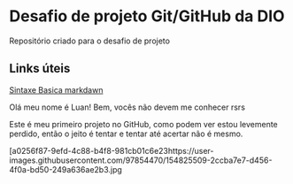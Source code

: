 # Desafio de projeto Git/GitHub da DIO
Repositório criado para o desafio de projeto


## Links úteis
[Sintaxe Basica markdawn](https://www.markdownguide.org/basic-syntax/)



Olá meu nome é Luan!
Bem, vocês não devem me conhecer rsrs

Este é meu primeiro projeto no GitHub,
como podem ver estou levemente perdido,
então o jeito é tentar e tentar até acertar não é mesmo.

[a0256f87-9efd-4c88-b4f8-981cb01c6e23https://user-images.githubusercontent.com/97854470/154825509-2ccba7e7-d456-4f0a-bd50-249a636ae2b3.jpg



